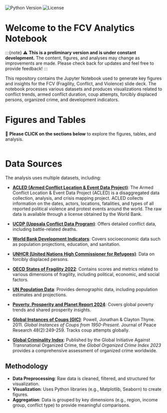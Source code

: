 ![Python Version](https://img.shields.io/badge/python-3.8%2B-blue)
![License](https://img.shields.io/github/license/mglpurroy/slide-deck-analytics-1)

# Welcome to the FCV Analytics Notebook

:::{note}
⚠️ **This is a preliminary version and is under constant development.** The content, figures, and analyses may change as improvements are made. Please check back for updates and feel free to provide feedback!
:::

This repository contains the Jupyter Notebook used to generate key figures and insights for the FCV (Fragility, Conflict, and Violence) slide deck. The notebook processes various datasets and produces visualizations related to conflict trends, armed conflict duration, coup attempts, forcibly displaced persons, organized crime, and development indicators.


# Figures and Tables

📌 **Please CLICK on the sections below** to explore the figures, tables, and analysis.

```{tableofcontents}
```

# Data Sources


The analysis uses multiple datasets, including:

- **[ACLED (Armed Conflict Location & Event Data Project)](https://acleddata.com/)**: The Armed Conflict Location & Event Data Project (ACLED) is a disaggregated data collection, analysis, and crisis mapping project. ACLED collects information on the dates, actors, locations, fatalities, and types of all reported political violence and protest events around the world. The raw data is available through a license obtained by the World Bank.

- **[UCDP (Uppsala Conflict Data Program)](https://ucdp.uu.se/)**: Offers detailed conflict data, including battle-related deaths.

- **[World Bank Development Indicators](https://databank.worldbank.org/source/world-development-indicators)**: Covers socioeconomic data such as population projections, education, and sanitation.

- **[UNHCR (United Nations High Commissioner for Refugees)](https://www.unhcr.org/data.html)**: Data on forcibly displaced persons.

- **[OECD States of Fragility 2022](https://www.oecd.org/dac/states-of-fragility-2022-bc0ab39e-en.htm)**: Contains scores and metrics related to various dimensions of fragility, including political, economic, and social factors.

- **[UN Population Data](https://population.un.org/wpp/)**: Provides demographic data, including population estimates and projections.

- **[Poverty, Prosperity and Planet Report 2024](https://www.worldbank.org/en/publication/poverty-and-shared-prosperity)**: Covers global poverty trends and shared prosperity insights.

- **[Global Instances of Coups (GIC)](https://oefresearch.org/publications/global-instances-coups)**: Powell, Jonathan & Clayton Thyne. 2011. *Global Instances of Coups from 1950-Present*. Journal of Peace Research 48(2):249-259. Tracks coup attempts globally.

- **[Global Criminality Index](https://globalinitiative.net/analysis/global-organized-crime-index-2023/)**: Published by the Global Initiative Against Transnational Organized Crime, the *Global Organized Crime Index 2023* provides a comprehensive assessment of organized crime worldwide.



## Methodology

- **Data Preprocessing**: Raw data is cleaned, filtered, and structured for visualization.
- **Visualization**: Uses Python libraries (e.g., Matplotlib, Seaborn) to create figures.
- **Aggregation**: Data is grouped by key dimensions (e.g., region, income group, conflict type) to provide meaningful comparisons.

